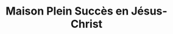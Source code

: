 ---
title: "Maison Plein Succès en Jésus-Christ"
url: /kinshasa/maison-plein-succes-en-jesus-christ/
shop: vêtements
---